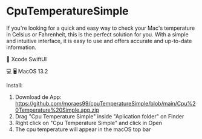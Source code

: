 # CpuTemperatureSimple

If you're looking for a quick and easy way to check your Mac's temperature in Celsius or Fahrenheit, this is the perfect solution for you.
With a simple and intuitive interface, it is easy to use and offers accurate and up-to-date information.

📐 Xcode SwiftUI

💻 🖥️ MacOS 13.2


Install:

1. Download de App: https://github.com/moraes99/cpuTemperatureSimple/blob/main/Cpu%20Temperature%20Simple.app.zip
2. Drag "Cpu Temperature Simple" inside "Aplication folder" on Finder
3. Right click on "Cpu Temperature Simple" and click in Open
4. The cpu temperature will appear in the macOS top bar
